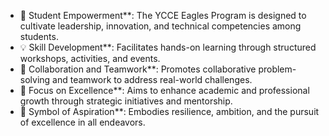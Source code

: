 - 🦅 Student Empowerment**: The YCCE Eagles Program is designed to cultivate leadership, innovation, and technical competencies among students.  
- 💡 Skill Development**: Facilitates hands-on learning through structured workshops, activities, and events.  
- 🤝 Collaboration and Teamwork**: Promotes collaborative problem-solving and teamwork to address real-world challenges.  
- 🎯 Focus on Excellence**: Aims to enhance academic and professional growth through strategic initiatives and mentorship.  
- 🌟 Symbol of Aspiration**: Embodies resilience, ambition, and the pursuit of excellence in all endeavors.  
